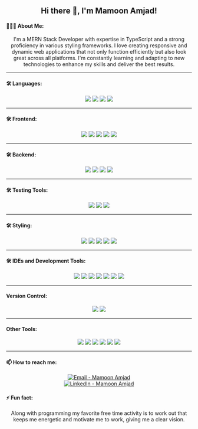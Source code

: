 
<h2 align="center" >
  <b>Hi there 👋, I'm Mamoon Amjad!</b>
</h2>

<!--
**mamoonamjad1/mamoonamjad1** is a ✨ _special_ ✨ repository because its `README.md` (this file) appears on your GitHub profile.
Here are some ideas to get you started:
-->

#### 👨🏻‍💻 About Me:
<p align="center">
I'm a MERN Stack Developer with expertise in TypeScript and a strong proficiency in various styling frameworks. I love creating responsive and dynamic web applications that not only function efficiently but also look great across all platforms. I'm constantly learning and adapting to new technologies to enhance my skills and deliver the best results.
</p>

---

#### 🛠 Languages:
<p align="center">
<img src="https://img.shields.io/badge/-JavaScript-%23F7DF1E?style=flat&logo=javascript&logoColor=black" />
<img src="https://img.shields.io/badge/-TypeScript-%233178C6?style=flat&logo=typescript&logoColor=white" />      
<img src="https://img.shields.io/badge/-HTML5-%23E34F26?style=flat&logo=html5&logoColor=white" />
<img src="https://img.shields.io/badge/-C++-%2300599C?style=flat&logo=cplusplus&logoColor=white" />
</p>

---

#### 🛠 Frontend:
<p align="center">
<img src="https://img.shields.io/badge/-React-%2361DAFB?style=flat&logo=react&logoColor=white" />
<img src="https://img.shields.io/badge/-React_Router-%23CA4245?style=flat&logo=react-router&logoColor=white" />
<img src="https://img.shields.io/badge/-React_Hooks-%23000000?style=flat" />
<img src="https://img.shields.io/badge/-Material--UI-%230081CB?style=flat&logo=material-ui&logoColor=white" />
<img src="https://img.shields.io/badge/-React_Query-%23FF4154?style=flat&logo=react-query&logoColor=white" />
</p>

---

#### 🛠 Backend:
<p align="center">
<img src="https://img.shields.io/badge/-Node.js-%23339933?style=flat&logo=nodedotjs&logoColor=white" />
<img src="https://img.shields.io/badge/-MongoDB-%2347A248?style=flat&logo=mongodb&logoColor=white" />
<img src="https://img.shields.io/badge/-Express.js-%23000000?style=flat&logo=express&logoColor=white" />
<img src="https://img.shields.io/badge/-Auth0-%23EB5424?style=flat&logo=auth0&logoColor=white" />
</p>


---

#### 🛠 Testing Tools:
<p align="center">
<img src="https://img.shields.io/badge/-Jest-%23C21325?style=flat&logo=jest&logoColor=white" />
<img src="https://img.shields.io/badge/-React_Testing_Library-%23E33332?style=flat&logo=testing-library&logoColor=white" />
<img src="https://img.shields.io/badge/-Vitest-%234BC0D9?style=flat&logo=vitest&logoColor=white" />
</p>

---

#### 🛠 Styling:
<p align="center">
<img src="https://img.shields.io/badge/-CSS3-%231572B6?style=flat&logo=css3&logoColor=white" />
<img src="https://img.shields.io/badge/-Sass-%23CC6699?style=flat&logo=sass&logoColor=white" />
<img src="https://img.shields.io/badge/-Styled_Components-%23DB7093?style=flat&logo=styled-components&logoColor=white" />
<img src="https://img.shields.io/badge/-Bootstrap-%23563D7C?style=flat&logo=bootstrap&logoColor=white" />
<img src="https://img.shields.io/badge/-Material--UI-%230081CB?style=flat&logo=material-ui&logoColor=white" />
</p>

---

#### 🛠 IDEs and Development Tools:
<p align="center">
<img src="https://img.shields.io/badge/-Visual_Studio_Code-%23007ACC?style=flat&logo=visual-studio-code&logoColor=white" />
<img src="https://img.shields.io/badge/-JetBrains-%23000000?style=flat&logo=jetbrains&logoColor=white" />
<img src="https://img.shields.io/badge/-CodeBlocks-%2300599C?style=flat&logo=codeblocks&logoColor=white" />
<img src="https://img.shields.io/badge/-npm-%23CB3837?style=flat&logo=npm&logoColor=white" />
<img src="https://img.shields.io/badge/-Yarn-%232188B6?style=flat&logo=yarn&logoColor=white" />
<img src="https://img.shields.io/badge/-ESLint-%234B32C3?style=flat&logo=eslint&logoColor=white" />
<img src="https://img.shields.io/badge/-Prettier-%23F7B93E?style=flat&logo=prettier&logoColor=black" />
</p>

---

#### Version Control:
<p align='center'>
<img src="https://img.shields.io/badge/-Git-%23F05032?style=flat&logo=git&logoColor=white" />
<img src="https://img.shields.io/badge/-GitHub-%23181717?style=flat&logo=github&logoColor=white" />
</p>

---

#### Other Tools:
<p align='center'>
<img src="https://img.shields.io/badge/-Figma-%23F24E1E?style=flat&logo=figma&logoColor=white" />
<img src="https://img.shields.io/badge/-Jira-%230052CC?style=flat&logo=jira&logoColor=white" />
<img src="https://img.shields.io/badge/-ClickUp-%237B68EE?style=flat&logo=clickup&logoColor=white" />
<img src="https://img.shields.io/badge/-Slack-%234A154B?style=flat&logo=slack&logoColor=white" />
<img src="https://img.shields.io/badge/-Git-%23F05032?style=flat&logo=git&logoColor=white" />
<img src="https://img.shields.io/badge/-GitHub-%23181717?style=flat&logo=github&logoColor=white" />
</p>

---

#### 📫 How to reach me:
<p align="center">
  <a href="mailto:mamoon.amjad17@gmail.com">
    <img src="https://img.shields.io/badge/Email-D14836?style=flat&logo=gmail&logoColor=white" alt="Email - Mamoon Amjad" />
  </a><br>
  <a href="https://www.linkedin.com/in/mamoon-amjad-693460245/">
    <img src="https://img.shields.io/badge/LinkedIn-%230077B5.svg?&style=flat&logo=linkedin&logoColor=white" alt="LinkedIn - Mamoon Amjad" />
  </a>
</p>


<!-- Optional: Add more contact methods like Portfolio, Blogs etc. -->

#### ⚡ Fun fact:
<p align="center">
Along with programming my favorite free time activity is to work out that keeps me energetic and motivate me to work, giving me a clear vision.
</p>

<!-- Feel free to add more sections and fun facts! -->
